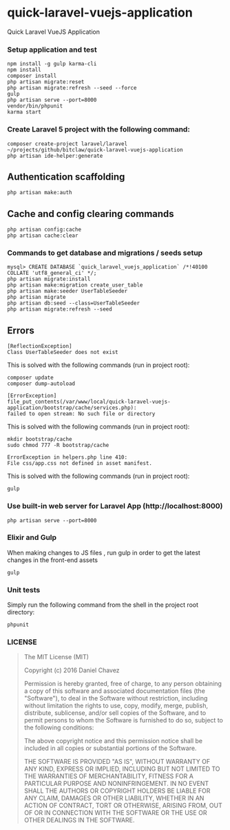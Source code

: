 # quick-laravel-vuejs-application

Quick Laravel VueJS Application

### Setup application and test

```shell
npm install -g gulp karma-cli
npm install
composer install
php artisan migrate:reset
php artisan migrate:refresh --seed --force
gulp
php artisan serve --port=8000
vendor/bin/phpunit
karma start
```

### Create Laravel 5 project with the following command:

```shell
composer create-project laravel/laravel ~/projects/github/bitclaw/quick-laravel-vuejs-application
php artisan ide-helper:generate
```

## Authentication scaffolding

```shell
php artisan make:auth
```

## Cache and config clearing commands

```shell
php artisan config:cache
php artisan cache:clear
```

### Commands to get database and migrations / seeds setup

```shell
mysql> CREATE DATABASE `quick_laravel_vuejs_application` /*!40100 COLLATE 'utf8_general_ci' */;
php artisan migrate:install
php artisan make:migration create_user_table
php artisan make:seeder UserTableSeeder
php artisan migrate
php artisan db:seed --class=UserTableSeeder
php artisan migrate:refresh --seed
```

## Errors

```shell
[ReflectionException]
Class UserTableSeeder does not exist
```

This is solved with the following commands (run in project root):

```shell
composer update
composer dump-autoload
```

```shell
[ErrorException]                                                                                                                                  
file_put_contents(/var/www/local/quick-laravel-vuejs-application/bootstrap/cache/services.php):
failed to open stream: No such file or directory
```

This is solved with the following commands (run in project root):

```shell
mkdir bootstrap/cache
sudo chmod 777 -R bootstrap/cache
```

```shell
ErrorException in helpers.php line 410:
File css/app.css not defined in asset manifest.
```

This is solved with the following commands (run in project root):

```shell
gulp
```

### Use built-in web server for Laravel App (http://localhost:8000)

```shell
php artisan serve --port=8000
```

### Elixir and Gulp

When making changes to JS files , run gulp in order to get the latest changes in the front-end assets

```shell
gulp
```

### Unit tests

Simply run the following command from the shell in the project root directory:

```shell
phpunit
```

### LICENSE

> The MIT License (MIT)
> 
> Copyright (c) 2016 Daniel Chavez
> 
> Permission is hereby granted, free of charge, to any person obtaining a copy
> of this software and associated documentation files (the "Software"), to deal
> in the Software without restriction, including without limitation the rights
> to use, copy, modify, merge, publish, distribute, sublicense, and/or sell
> copies of the Software, and to permit persons to whom the Software is
> furnished to do so, subject to the following conditions:
> 
> The above copyright notice and this permission notice shall be included in all
> copies or substantial portions of the Software.
> 
> THE SOFTWARE IS PROVIDED "AS IS", WITHOUT WARRANTY OF ANY KIND, EXPRESS OR
> IMPLIED, INCLUDING BUT NOT LIMITED TO THE WARRANTIES OF MERCHANTABILITY,
> FITNESS FOR A PARTICULAR PURPOSE AND NONINFRINGEMENT. IN NO EVENT SHALL THE
> AUTHORS OR COPYRIGHT HOLDERS BE LIABLE FOR ANY CLAIM, DAMAGES OR OTHER
> LIABILITY, WHETHER IN AN ACTION OF CONTRACT, TORT OR OTHERWISE, ARISING FROM,
> OUT OF OR IN CONNECTION WITH THE SOFTWARE OR THE USE OR OTHER DEALINGS IN THE
> SOFTWARE.
